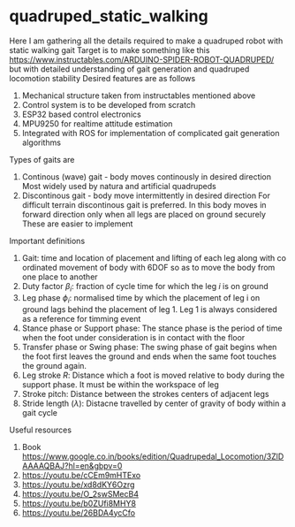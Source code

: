 # quadruped_static_walking
Here I am gathering all the details required to make a quadruped robot with static walking gait
Target is to make something like this https://www.instructables.com/ARDUINO-SPIDER-ROBOT-QUADRUPED/
but with detailed understanding of gait generation and quadruped locomotion stability
Desired features are as follows
1) Mechanical structure taken from instructables mentioned above
2) Control system is to be developed from scratch
3) ESP32 based control electronics
4) MPU9250 for realtime attitude estimation
5) Integrated with ROS for implementation of complicated gait generation algorithms

Types of gaits are
1) Continous (wave) gait - body moves continously in desired direction
Most widely used by natura and artificial quadrupeds
2) Discontinous gait - body move intermittently in desired direction
For difficult terrain discontinous gait is preferred.
In this body moves in forward direction only when all legs are placed on ground securely
These are easier to implement

Important definitions
1) Gait: time and location of placement and lifting of each leg along with co ordinated movement of body with 6DOF so as to move the body from one place to another
2) Duty factor $\beta_i$: fraction of cycle time for which the leg $i$ is on ground
3) Leg phase $\phi_i$: normalised time by which the placement of leg i on ground lags behind the placement of leg 1. Leg 1 is always considered as a reference for timming event
4) Stance phase or Support phase: The stance phase is the period of time when the foot under consideration is in contact with the floor
5) Transfer phase or Swing phase: The swing phase of gait begins when the foot first leaves the ground and ends when the same foot touches the ground again.
6) Leg stroke $R$: Distance which a foot is moved relative to body during the support phase. It must be within the workspace of leg
7) Stroke pitch: Distance between the strokes centers of adjacent legs
8) Stride length ($\lambda$): Distacne travelled by center of gravity of body within a gait cycle


Useful resources
1) Book https://www.google.co.in/books/edition/Quadrupedal_Locomotion/3ZlDAAAAQBAJ?hl=en&gbpv=0
2) https://youtu.be/cCEm9mHTExo
3) https://youtu.be/xd8dKY6Ozrg
4) https://youtu.be/O_2swSMecB4
5) https://youtu.be/b0ZUfi8MHY8
6) https://youtu.be/26BDA4ycCfo
